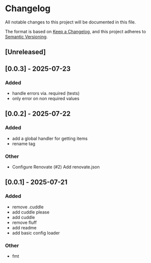 # Changelog
All notable changes to this project will be documented in this file.

The format is based on [Keep a Changelog](https://keepachangelog.com/en/1.0.0/),
and this project adheres to [Semantic Versioning](https://semver.org/spec/v2.0.0.html).

## [Unreleased]

## [0.0.3] - 2025-07-23

### Added
- handle errors via. required (tests)
- only error on non required values

## [0.0.2] - 2025-07-22

### Added
- add a global handler for getting items
- rename tag

### Other
- Configure Renovate (#2)
  Add renovate.json

## [0.0.1] - 2025-07-21

### Added
- remove .cuddle
- add cuddle please
- add cuddle
- remove fluff
- add readme
- add basic config loader

### Other
- fmt
